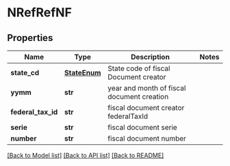 # NRefRefNF

## Properties
Name | Type | Description | Notes
------------ | ------------- | ------------- | -------------
**state_cd** | [**StateEnum**](StateEnum.md) | State code of fiscal Document creator | 
**yymm** | **str** | year and month of fiscal document creation | 
**federal_tax_id** | **str** | fiscal document creator federalTaxId | 
**serie** | **str** | fiscal document serie | 
**number** | **str** | fiscal document number | 

[[Back to Model list]](../README.md#documentation-for-models) [[Back to API list]](../README.md#documentation-for-api-endpoints) [[Back to README]](../README.md)



